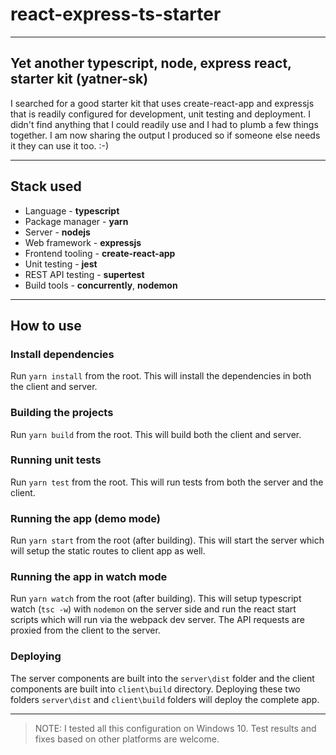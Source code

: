 # react-express-ts-starter

---

## Yet another typescript, node, express react, starter kit (yatner-sk)

I searched for a good starter kit that uses create-react-app and expressjs that is readily configured for development, unit testing and deployment. I didn't find anything that I could readily use and I had to plumb a few things together. I am now sharing the output I produced so if someone else needs it they can use it too. :-)

---

## Stack used

* Language - **typescript**
* Package manager - **yarn**
* Server - **nodejs**
* Web framework - **expressjs**
* Frontend tooling - **create-react-app**
* Unit testing - **jest**
* REST API testing - **supertest**
* Build tools - **concurrently**, **nodemon**

---

## How to use

### Install dependencies

Run `yarn install` from the root. This will install the dependencies in both the client and server.

### Building the projects

Run `yarn build` from the root. This will build both the client and server.

### Running unit tests

Run `yarn test` from the root. This will run tests from both the server and the client.

### Running the app (demo mode)

Run `yarn start` from the root (after building). This will start the server which will setup the static routes to client app as well.

### Running the app in watch mode

Run `yarn watch` from the root (after building). This will setup typescript watch (`tsc -w`) with `nodemon` on the server side and run the react start scripts which will run via the webpack dev server. The API requests are proxied from the client to the server.

### Deploying

The server components are built into the `server\dist` folder and the client components are built into `client\build` directory. Deploying these two folders `server\dist` and `client\build` folders will deploy the complete app.

---

> NOTE: I tested all this configuration on Windows 10. Test results and fixes based on other platforms are welcome.
